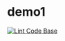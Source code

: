 # demo1
[![Lint Code Base](https://github.com/0904-mansi/demo1/actions/workflows/super-linter.yml/badge.svg)](https://github.com/0904-mansi/demo1/actions/workflows/super-linter.yml)
